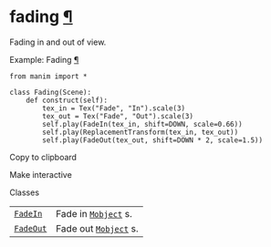 # fading [¶](https://docs.manim.community/en/stable/reference/manim.animation.fading.html\#module-manim.animation.fading "Link to this heading")

Fading in and out of view.

Example: Fading [¶](https://docs.manim.community/en/stable/reference/manim.animation.fading.html#fading)

```
from manim import *

class Fading(Scene):
    def construct(self):
        tex_in = Tex("Fade", "In").scale(3)
        tex_out = Tex("Fade", "Out").scale(3)
        self.play(FadeIn(tex_in, shift=DOWN, scale=0.66))
        self.play(ReplacementTransform(tex_in, tex_out))
        self.play(FadeOut(tex_out, shift=DOWN * 2, scale=1.5))

```

Copy to clipboard

Make interactive

Classes

|     |     |
| --- | --- |
| [`FadeIn`](https://docs.manim.community/en/stable/reference/manim.animation.fading.FadeIn.html#manim.animation.fading.FadeIn "manim.animation.fading.FadeIn") | Fade in [`Mobject`](https://docs.manim.community/en/stable/reference/manim.mobject.mobject.Mobject.html#manim.mobject.mobject.Mobject "manim.mobject.mobject.Mobject") s. |
| [`FadeOut`](https://docs.manim.community/en/stable/reference/manim.animation.fading.FadeOut.html#manim.animation.fading.FadeOut "manim.animation.fading.FadeOut") | Fade out [`Mobject`](https://docs.manim.community/en/stable/reference/manim.mobject.mobject.Mobject.html#manim.mobject.mobject.Mobject "manim.mobject.mobject.Mobject") s. |